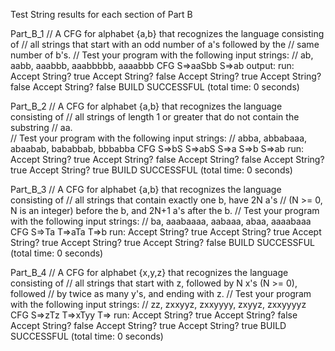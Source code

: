 Test String results for each section of Part B

Part_B_1
// A CFG for alphabet {a,b} that recognizes the language consisting of 
// all strings that start with an odd number of a's followed by the 
// same number of b's. 
// Test your program with the following input strings:
//		ab, aabb, aaabbb, aaabbbbb, aaaabbb
CFG
	S=>aaSbb
	S=>ab
output:
run:
  Accept String?  true
  Accept String?  false
  Accept String?  true
  Accept String?  false
  Accept String?  false
BUILD SUCCESSFUL (total time: 0 seconds)

Part_B_2
// A CFG for alphabet {a,b} that recognizes the language consisting of 
// all strings of length 1 or greater that do not contain the substring 
// aa.  
// Test your program with the following input strings:
//		abba, abbabaaa, abaabab, bababbab, bbbabba
CFG
	S=>bS
    S=>abS
	S=>a
	S=>b
	S=>ab
run:
  Accept String?  true
  Accept String?  false
  Accept String?  false
  Accept String?  true
  Accept String?  true
BUILD SUCCESSFUL (total time: 0 seconds)

Part_B_3
// A CFG for alphabet {a,b} that recognizes the language consisting of 
// all strings that contain exactly one b, have 2N a's 
// (N >= 0, N is an integer) before the b, and 2N+1 a's after the b. 
// Test your program with the following input strings:
//		ba, aaabaaaa, aabaaa, abaa, aaaabaaa
CFG
	S=>Ta
	T=>aTa
	T=>b
run:
  Accept String?  true
  Accept String?  true
  Accept String?  true
  Accept String?  true
  Accept String?  false
BUILD SUCCESSFUL (total time: 0 seconds)

Part_B_4
// A CFG for alphabet {x,y,z} that recognizes the language consisting of
// all strings that start with z, followed by N x's (N >= 0), followed 
// by twice as many y's, and ending with z. 
// Test your program with the following input strings:
//		zz, zxxyyz, zxxyyyy, zxyyz, zxxyyyyz
CFG
	S=>zTz
	T=>xTyy
	T=>
run:
  Accept String?  true
  Accept String?  false
  Accept String?  false
  Accept String?  true
  Accept String?  true
BUILD SUCCESSFUL (total time: 0 seconds)